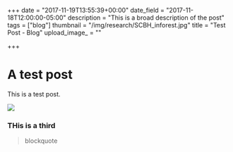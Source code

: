+++
date = "2017-11-19T13:55:39+00:00"
date_field = "2017-11-18T12:00:00-05:00"
description = "This is a broad description of the post"
tags = ["blog"]
thumbnail = "/img/research/SCBH_inforest.jpg"
title = "Test Post - Blog"
upload_image_ = ""

+++
# A test post

This is a test post.

![](/img/about/about.jpg)

### THis is a third

> blockquote
